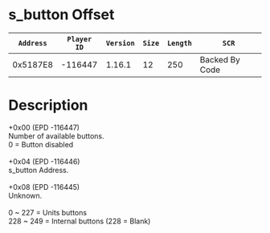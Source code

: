 # s_button Offset

| `Address` | `Player ID` | `Version` | `Size` | `Length` | `SCR` |
| ---------- | ----------- | --------- | ------ | -------- | ---- |
| 0x5187E8 | -116447 | 1.16.1 | 12 | 250 | Backed By Code |

# Description

+0x00 (EPD -116447)<br>Number of available buttons.<br>0 = Button disabled<br><br>+0x04 (EPD -116446)<br>s_button Address.<br><br>+0x08 (EPD -116445)<br>Unknown.<br><br>0 ~ 227 = Units buttons<br>228 ~ 249 = Internal buttons (228 = Blank)